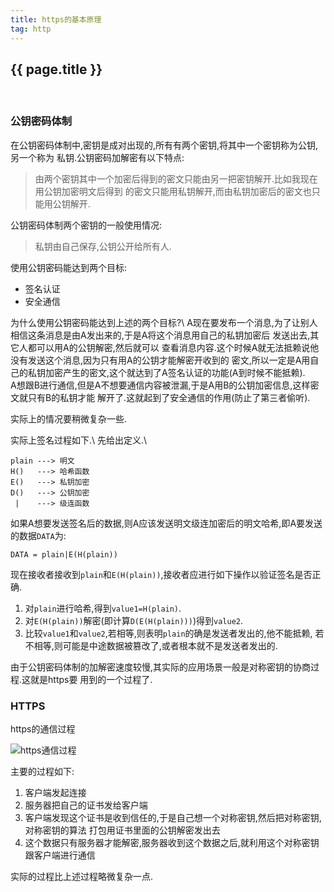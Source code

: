 ```yaml
---
title: https的基本原理
tag: http
---
```


## {{ page.title }}

<br/>

### 公钥密码体制
在公钥密码体制中,密钥是成对出现的,所有有两个密钥,将其中一个密钥称为公钥,另一个称为
私钥.公钥密码加解密有以下特点:

> 由两个密钥其中一个加密后得到的密文只能由另一把密钥解开.比如我现在用公钥加密明文后得到
的密文只能用私钥解开,而由私钥加密后的密文也只能用公钥解开.

公钥密码体制两个密钥的一般使用情况:

> 私钥由自己保存,公钥公开给所有人.

使用公钥密码能达到两个目标:

* 签名认证
* 安全通信

为什么使用公钥密码能达到上述的两个目标?\\
A现在要发布一个消息,为了让别人相信这条消息是由A发出来的,于是A将这个消息用自己的私钥加密后
发送出去,其它人都可以用A的公钥解密,然后就可以
查看消息内容.这个时候A就无法抵赖说他没有发送这个消息,因为只有用A的公钥才能解密开收到的
密文,所以一定是A用自己的私钥加密产生的密文,这个就达到了A签名认证的功能(A到时候不能抵赖).
<br/>
A想跟B进行通信,但是A不想要通信内容被泄漏,于是A用B的公钥加密信息,这样密文就只有B的私钥才能
解开了.这就起到了安全通信的作用(防止了第三者偷听).<br/>

实际上的情况要稍微复杂一些.

实际上签名过程如下.\\
先给出定义.\\

~~~
plain ---> 明文
H()   ---> 哈希函数
E()   ---> 私钥加密
D()   ---> 公钥加密
 |    ---> 级连函数
~~~

如果A想要发送签名后的数据,则A应该发送明文级连加密后的明文哈希,即A要发送的数据`DATA`为:

~~~
DATA = plain|E(H(plain))
~~~

现在接收者接收到`plain`和`E(H(plain))`,接收者应进行如下操作以验证签名是否正确.

1. 对`plain`进行哈希,得到`value1=H(plain)`.
2. 对`E(H(plain))`解密(即计算`D(E(H(plain)))`)得到`value2`.
3. 比较`value1`和`value2`,若相等,则表明`plain`的确是发送者发出的,他不能抵赖,
若不相等,则可能是中途数据被篡改了,或者根本就不是发送者发出的.

由于公钥密码体制的加解密速度较慢,其实际的应用场景一般是对称密钥的协商过程.这就是https要
用到的一个过程了.

### HTTPS

https的通信过程

![https通信过程](http://cdn.liqwei.com/www/201211/20121130144420002.png)

主要的过程如下:

1. 客户端发起连接
2. 服务器把自己的证书发给客户端
3. 客户端发现这个证书是收到信任的,于是自己想一个对称密钥,然后把对称密钥,对称密钥的算法
打包用证书里面的公钥解密发出去
4. 这个数据只有服务器才能解密,服务器收到这个数据之后,就利用这个对称密钥跟客户端进行通信

实际的过程比上述过程略微复杂一点.
